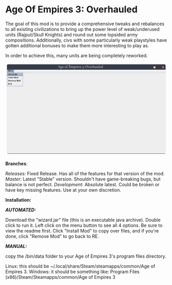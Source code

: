 # Age Of Empires 3: Overhauled

The goal of this mod is to provide a comprehensive tweaks and rebalances to all
existing civilizations to bring up the power level of weak/underused units
(Rajput/Skull Knights) and round out some lopsided army compositions.
Additionally, civs with some particularly weak playstyles have gotten 
additional bonuses to make them more interesting to play as. 

In order to achieve this, many units are being completely reworked. 

<img src="https://github.com/SquidTheSid/Age-Of-Empires-3-Rebalance-Mod/blob/master/Aoe3installer.png">

<b>Branches</b>:

<i>Releases:</i> Fixed Release. Has all of the features for that version of the mod.
<i>Master:</i> Latest "Stable" version. Shouldn't have game-breaking bugs, but balance is not perfect.
<i>Development</i>: Absolute latest. Could be broken or have key missing features. Use at your own discretion. 

<b>Installation:</b>

<b><i>AUTOMATED:</i></b> 

Download the "wizard.jar" file (this is an executable java archive).
Double click to run it. Left click on the menu button to see all 4 options. Be
sure to view the readme first. Click "Install Mod" to copy over files, and if
you're done, click "Remove Mod" to go back to RE.

<b><i>MANUAL:</i></b>

copy the /bin/data folder to your Age of Empires 3's program files directory.

Linux: this should be ~/.local/share/Steam/steamapps/common/Age of Empires
3. 
Windows: it should be something like: Program Files (x86)/Steam/Steamapps/common/Age of Empires 3


